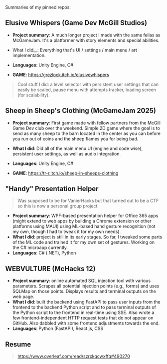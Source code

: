 Summaries of my pinned repos:

## Elusive Whispers (Game Dev McGill Studios)
- __Project summary__: A much longer project I made with the same fellas as McGameJam. It's a platformer with story elements and special abilities. 
- What I did__: Everything that's UI / settings / main menu / art implementation.
- __Languages__: Unity Engine, C#

- __GAME__: https://grezlock.itch.io/elusivewhispers
> Cool stuff I did: a level selector with persistent user settings that can easily be scaled, pause menu with attempts tracker, loading screen (for scalability).

## Sheep in Sheep's Clothing (McGameJam 2025)
- __Project summary__: First game made with fellow partners from the McGill Game Dev club over the weekend. Simple 2D game where the goal is to send as many sheep to the barn located in the center as you can before you run out of coins and the sheep flames you for being bad.
- __What I did__: Did all of the main menu UI (engine and code wise), persistent user settings, as well as audio integration.
- __Languages__: Unity Engine, C#

- __GAME__: https://tr-r.itch.io/sheep-in-sheeps-clothing

## "Handy" Presentation Helper
> Was supposed to be for VanierHacks but that turned out to be a CTF so this is now a personal group project.
- __Project summary__: WPF-based presentation helper for Office 365 apps (might extend to web apps by building a Chrome extension or other platforms using MAUI) using ML-based hand gesture recognition (not my own, though I had to tweak it for my own needs).
- __What I did__: project is still in its early stages. So far, I tweaked some parts of the ML code and trained it for my own set of gestures. Working on the C# microapp currently.
- __Languages__: C# (.NET), Python

## WEBVULTURE (McHacks 12)
- __Project summary__: online automated SQL injection tool with various parameters. Scrapes all potential injection points (e.g., forms) and uses SQLMap on those points. Displays results and terminal outputs on the web page.
- __What I did__: built the backend using FastAPI to pass user inputs from the frontend to the backend Python script and to pass terminal outputs of the Python script to the frontend in real-time using SSE. Also wrote a few frontend-independent HTTP request tests that do not appear on GitHub. Also dabbled with some frontend adjustments towards the end.
- __Languages__: Python (FastAPI), React.js, CSS

## Resume
> https://www.overleaf.com/read/szrxkqcwxffq#490270
 
<!---
yxL05/yxL05 is a ✨ special ✨ repository because its `README.md` (this file) appears on your GitHub profile.
You can click the Preview link to take a look at your changes.
--->
